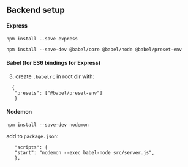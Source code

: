 ## Backend setup

#### Express

`npm install --save express`

`npm install --save-dev @babel/core @babel/node @babel/preset-env`

#### Babel (for ES6 bindings for Express)

3. create `.babelrc` in root dir with:

```
  {
   "presets": ["@babel/preset-env"]
   }
```

#### Nodemon

`npm install --save-dev nodemon`

add to `package.json`:

```
   "scripts": {
   "start": "nodemon --exec babel-node src/server.js",
   },
```
